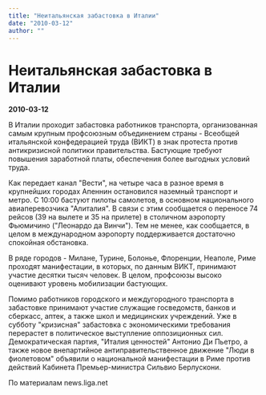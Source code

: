 ```yaml
---
title: "Неитальянская забастовка в Италии"
date: "2010-03-12"
author: ""
---
```


# Неитальянская забастовка в Италии

**2010-03-12** 

В Италии проходит забастовка работников транспорта, организованная самым крупным профсоюзным объединением страны - Всеобщей итальянской конфедерацией труда (ВИКТ) в знак протеста против антикризисной политики правительства. Бастующие требуют повышения заработной платы, обеспечения более выгодных условий труда.

Как передает канал "Вести", на четыре часа в разное время в крупнейших городах Апеннин остановился наземный транспорт и метро. С 10:00 бастуют пилоты самолетов, в основном национального авиаперевозчика "Алиталия". В связи с этим сообщается о переносе 74 рейсов (39 на вылете и 35 на прилете) в столичном аэропорту Фьюмичино ("Леонардо да Винчи"). Тем не менее, как сообщается, в целом в международном аэропорту поддерживается достаточно спокойная обстановка.

В ряде городов - Милане, Турине, Болонье, Флоренции, Неаполе, Риме проходят манифестации, в которых, по данным ВИКТ, принимают участие десятки тысяч человек. В целом, профсоюзы высоко оценивают уровень мобилизации бастующих.

Помимо работников городского и междугородного транспорта в забастовке принимают участие служащие госведомств, банков и сберкасс, аптек, а также школ и медицинских учреждений. Уже в субботу "кризисная" забастовка с экономическими требования перерастет в политическое выступление оппозиционных сил. Демократическая партия, "Италия ценностей" Антонио Ди Пьетро, а также новое внепартийное антиправительственное движение "Люди в фиолетовом" объявили о национальной манифестации в Риме против действий Кабинета Премьер-министра Сильвио Берлускони.

По материалам news.liga.net
